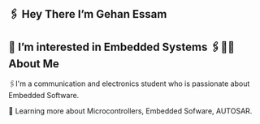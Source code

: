  🖇 Hey There  I’m Gehan Essam
  -
👀 I’m interested in Embedded Systems
🖇👩‍💻About Me 
-
🖇I'm a communication and electronics student
who is passionate about Embedded Software.

🌱 Learning more about Microcontrollers, 
Embedded Sofware, AUTOSAR.



<!---
gehanessameid/gehanessameid is a ✨ special ✨ repository because its `README.md` (this file) appears on your GitHub profile.
You can click the Preview link to take a look at your changes.
--->
